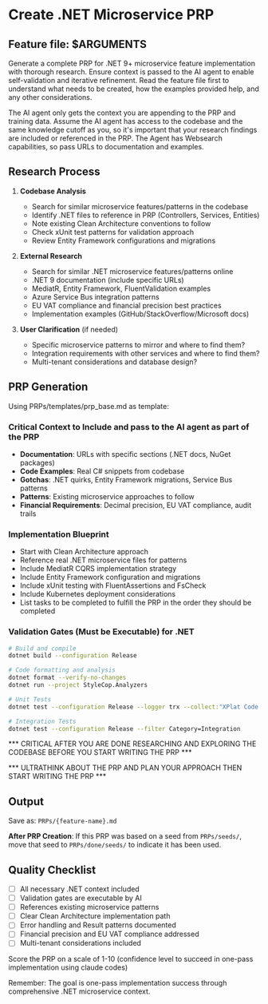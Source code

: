 # Create .NET Microservice PRP

## Feature file: $ARGUMENTS

Generate a complete PRP for .NET 9+ microservice feature implementation with thorough research. Ensure context is passed to the AI agent to enable self-validation and iterative refinement. Read the feature file first to understand what needs to be created, how the examples provided help, and any other considerations.

The AI agent only gets the context you are appending to the PRP and training data. Assume the AI agent has access to the codebase and the same knowledge cutoff as you, so it's important that your research findings are included or referenced in the PRP. The Agent has Websearch capabilities, so pass URLs to documentation and examples.

## Research Process

1. **Codebase Analysis**
   - Search for similar microservice features/patterns in the codebase
   - Identify .NET files to reference in PRP (Controllers, Services, Entities)
   - Note existing Clean Architecture conventions to follow
   - Check xUnit test patterns for validation approach
   - Review Entity Framework configurations and migrations

2. **External Research**
   - Search for similar .NET microservice features/patterns online
   - .NET 9 documentation (include specific URLs)
   - MediatR, Entity Framework, FluentValidation examples
   - Azure Service Bus integration patterns
   - EU VAT compliance and financial precision best practices
   - Implementation examples (GitHub/StackOverflow/Microsoft docs)

3. **User Clarification** (if needed)
   - Specific microservice patterns to mirror and where to find them?
   - Integration requirements with other services and where to find them?
   - Multi-tenant considerations and database design?

## PRP Generation

Using PRPs/templates/prp_base.md as template:

### Critical Context to Include and pass to the AI agent as part of the PRP
- **Documentation**: URLs with specific sections (.NET docs, NuGet packages)
- **Code Examples**: Real C# snippets from codebase
- **Gotchas**: .NET quirks, Entity Framework migrations, Service Bus patterns
- **Patterns**: Existing microservice approaches to follow
- **Financial Requirements**: Decimal precision, EU VAT compliance, audit trails

### Implementation Blueprint
- Start with Clean Architecture approach
- Reference real .NET microservice files for patterns
- Include MediatR CQRS implementation strategy
- Include Entity Framework configuration and migrations
- Include xUnit testing with FluentAssertions and FsCheck
- Include Kubernetes deployment considerations
- List tasks to be completed to fulfill the PRP in the order they should be completed

### Validation Gates (Must be Executable) for .NET
```bash
# Build and compile
dotnet build --configuration Release

# Code formatting and analysis
dotnet format --verify-no-changes
dotnet run --project StyleCop.Analyzers

# Unit Tests
dotnet test --configuration Release --logger trx --collect:"XPlat Code Coverage"

# Integration Tests
dotnet test --configuration Release --filter Category=Integration

```

*** CRITICAL AFTER YOU ARE DONE RESEARCHING AND EXPLORING THE CODEBASE BEFORE YOU START WRITING THE PRP ***

*** ULTRATHINK ABOUT THE PRP AND PLAN YOUR APPROACH THEN START WRITING THE PRP ***

## Output
Save as: `PRPs/{feature-name}.md`

**After PRP Creation**: If this PRP was based on a seed from `PRPs/seeds/`, move that seed to `PRPs/done/seeds/` to indicate it has been used.

## Quality Checklist
- [ ] All necessary .NET context included
- [ ] Validation gates are executable by AI
- [ ] References existing microservice patterns
- [ ] Clear Clean Architecture implementation path
- [ ] Error handling and Result patterns documented
- [ ] Financial precision and EU VAT compliance addressed
- [ ] Multi-tenant considerations included

Score the PRP on a scale of 1-10 (confidence level to succeed in one-pass implementation using claude codes)

Remember: The goal is one-pass implementation success through comprehensive .NET microservice context.